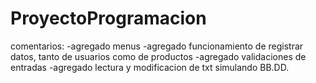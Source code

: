 # ProyectoProgramacion
comentarios: 
-agregado menus
-agregado funcionamiento de registrar datos, tanto de usuarios como de productos
-agregado validaciones de entradas
-agregado lectura y modificacion de txt simulando BB.DD.


